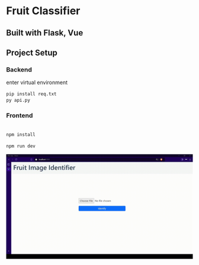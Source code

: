 # Fruit Classifier 
## Built with Flask, Vue

## Project Setup

### Backend  
enter virtual environment  
```sh
pip install req.txt
py api.py
```

### Frontend

```sh

npm install
```

```sh
npm run dev
```

![demo](https://github.com/Jeki00/fruit-img-classifier-Flask-Vue/blob/master/img/2024-12-11%2014-28-09.gif)


